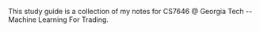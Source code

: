 This study guide is a collection of my notes for CS7646 @ Georgia Tech -- Machine Learning For Trading.
